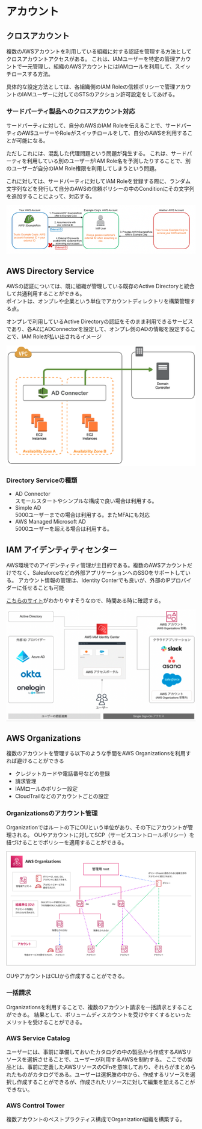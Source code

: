 # アカウント
## クロスアカウント
複数のAWSアカウントを利用している組織に対する認証を管理する方法としてクロスアカウントアクセスがある。
これは、IAMユーザーを特定の管理アカウントで一元管理し、組織のAWSアカウントにはIAMロールを利用して、スイッチロースする方法。

具体的な設定方法としては、各組織側のIAM Roleの信頼ポリシーで管理アカウントのIAMユーザーに対してのSTSのアクション許可設定をしてあげる。

### サードパーティ製品へのクロスアカウント対応
サードパーティに対して、自分のAWSのIAM Roleを伝えることで、サードパーティのAWSユーザーやRoleがスイッチロールをして、自分のAWSを利用することが可能になる。

ただしこれには、混乱した代理問題という問題が発生する。
これは、サードパーティを利用している別のユーザーがIAM Role名を予測したりすることで、別のユーザーが自分のIAM Role権限を利用してしまうという問題。

これに対しては、サードパーティに対してIAM Roleを登録する際に、ランダム文字列などを発行して自分のAWSの信頼ポリシーの中のConditionにその文字列を追加することによって、対応する。

![](../img/chap1_cross_account.png)

## AWS Directory Service
AWSの認証については、既に組織が管理している既存のActive Directoryと統合して共通利用することができる。  
ポイントは、オンプレや企業という単位でアカウントディレクトリを構築管理する点。

オンプレで利用しているActive Directoryの認証をそのまま利用できるサービスであり、各AZにADConnectorを設定して、オンプレ側のADの情報を設定することで、IAM Roleが払い出されるイメージ

![](../img/chap1_cross_account_ad.png)

### Directory Serviceの種類
- AD Connector  
    スモールスタートやシンプルな構成で良い場合は利用する。
- Simple AD  
    5000ユーザーまでの場合は利用する。またMFAにも対応
- AWS Managed Microsoft AD  
    5000ユーザーを超える場合は利用する。


## IAM アイデンティティセンター
AWS環境でのアイデンティティ管理が主目的である。複数のAWSアカウントだけでなく、Salesforceなどの外部アプリケーションへのSSOをサポートしている。
アカウント情報の管理は、Identity Conterでも良いが、外部のIPプロバイダーに任せることも可能

[こちらのサイト](https://dev.classmethod.jp/articles/developersio-2023-osaka-aws-booth-aws-iam-identity-center/)がわかりやすそうなので、時間ある時に確認する。

![](../img/chap1_identity_center.png)

## AWS Organizations
複数のアカウントを管理する以下のような手間をAWS Organizationsを利用すれば避けることができる
- クレジットカードや電話番号などの登録
- 請求管理
- IAMロールのポリシー設定
- CloudTrailなどのアカウントごとの設定

### Organizationsのアカウント管理
Organizationではルートの下にOUという単位があり、その下にアカウントが管理される。
OUやアカウントに対してSCP（サービスコントロールポリシー）を紐づけることでポリシーを適用することができる。

![](../img/chap1_organizations.png)

OUやアカウントはCLIから作成することができる。

### 一括請求
Organizationsを利用することで、複数のアカウント請求を一括請求とすることができる。
結果として、ボリュームディスカウントを受けやすくするといったメリットを受けることができる。

### AWS Service Catalog
ユーザーには、事前に準備しておいたカタログの中の製品から作成するAWSリソースを選択させることで、ユーザーが利用するAWSを制約する。
ここでの製品とは、事前に定義したAWSリソースのCFnを意味しており、それらがまとめられたものがカタログである。ユーザーは選択肢の中から、作成するリソースを選択し作成することができるが、作成されたリソースに対して編集を加えることができない。

### AWS Control Tower
複数アカウントのベストプラクティス構成でOrganization組織を構築する。